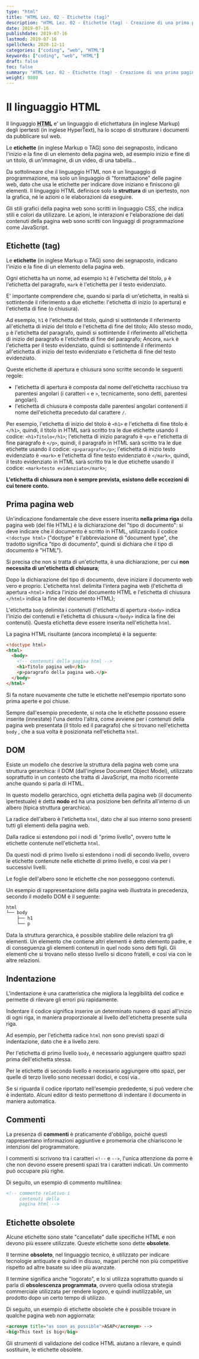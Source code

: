 ```yaml
---
type: "html"
title: "HTML Lez. 02 - Etichette (tag)"
description: "HTML Lez. 02 - Etichette (tag) - Creazione di una prima pagina web e spiegazione dei primi tag"
date: 2019-07-16
publishdate: 2019-07-16
lastmod: 2019-07-16
spellcheck: 2020-12-11
categories: ["coding", "web", "HTML"]
keywords: ["coding", "web", "HTML"]
draft: false
toc: false
summary: "HTML Lez. 02 - Etichette (tag) - Creazione di una prima pagina web e spiegazione dei primi tag"
weight: 9880
---
```


# Il linguaggio HTML

Il linguaggio <abbr title="HyperText Markup Language">**HTML**</abbr> e' un linguaggio di etichettatura (in inglese Markup) degli ipertesti (in inglese HyperText), ha lo scopo di strutturare i documenti da pubblicare sul web.

Le **etichette** (in inglese Markup o TAG) sono dei segnaposto, indicano
l'inizio e la fine di un elemento della pagina web, ad esempio inizio e fine di un titolo, di un'immagine, di un video, di una tabella...

Da sottolineare che il linguaggio HTML non è un linguaggio di programmazione, ma solo un linguaggio di "formattazione" delle pagine web, dato che usa le etichette per indicare dove iniziano e finiscono gli elementi. Il linguaggio HTML definisce solo la **struttura** di un ipertesto, non la grafica, né le azioni o le elaborazioni da eseguire.

Gli stili grafici della pagina web sono scritti in linguaggio CSS, che indica stili e colori da utilizzare. Le azioni, le interazioni e l'elaborazione dei dati contenuti della pagina web sono scritti con linguaggi di programmazione come JavaScript.

## Etichette (tag)

Le **etichette** (in inglese Markup o TAG) sono dei segnaposto, indicano
l'inizio e la fine di un elemento della pagina web.

Ogni etichetta ha un nome, ad esempio
``h1`` è l'etichetta del titolo,
``p`` è l'etichetta del paragrafo,
``mark`` è l'etichetta per il testo evidenziato.

E' importante comprendere che, quando si parla di un'etichetta, in realtà si sottintende il riferimento a due etichette: l'etichetta di inizio (o apertura) e l'etichetta di fine (o chiusura).

Ad esempio,
``h1`` è l'etichetta del titolo, quindi si sottintende il riferimento all'etichetta di inizio del titolo e l'etichetta di fine del titolo; Allo stesso modo,
``p`` è l'etichetta del paragrafo, quindi si sottintende il riferimento all'etichetta di inizio del paragrafo e l'etichetta di fine del paragrafo; Ancora,
``mark`` è l'etichetta per il testo evidenziato, quindi si sottintende il riferimento all'etichetta di inizio del testo evidenziato e l'etichetta di fine del testo evidenziato.

Queste etichette di apertura e chiusura sono scritte secondo le seguenti regole:

- l'etichetta di apertura è composta dal nome dell'etichetta racchiuso tra parentesi angolari (i caratteri ``<`` e ``>``, tecnicamente, sono detti, parentesi angolari).
- l'etichetta di chiusura è composta dalle parentesi angolari contenenti il nome dell'etichetta preceduto dal carattere ``/``.

Per esempio,
l'etichetta di inizio del titolo è ``<h1>`` e l'etichetta di fine titolo è ``</h1>``, quindi, il titolo in HTML sarà scritto tra le due etichette usando il codice: ``<h1>Titolo</h1>``;
l'etichetta di inizio paragrafo è ``<p>`` e l'etichetta di fine paragrafo è ``</p>``, quindi, il paragrafo in HTML sarà scritto tra le due etichette usando il codice: ``<p>paragrafo</p>``;
l'etichetta di inizio testo evidenziato è ``<mark>`` e l'etichetta di fine testo evidenziato è ``</mark>``, quindi, il testo evidenziato in HTML sarà scritto tra le due etichette usando il codice: ``<mark>testo evidenziato</mark>``;

**L'etichetta di chiusura non è sempre prevista, esistono delle eccezioni di cui tenere conto.**

## Prima pagina web

Un'indicazione fondamentale che deve essere inserita **nella prima riga** della pagina web (del file HTML) è la dichiarazione del "tipo di documento": si deve indicare che il documento è scritto in HTML, utilizzando il codice ``<!doctype html>`` ("doctype" è l'abbreviazione di "document type", che tradotto significa "tipo di documento", quindi si dichiara che il tipo di documento è "HTML").

Si precisa che non si tratta di un'etichetta, è una dichiarazione, per cui **non necessita di un'etichetta di chiusura**;

Dopo la dichiarazione del tipo di documento, deve iniziare il documento web vero e proprio. L'etichetta ``html`` delimita l'intera pagina web (l'etichetta di
apertura ``<html>`` indica l'inizio del documento HTML e l'etichetta
di chiusura ``</html>`` indica la fine del documento HTML);

L'etichetta ``body`` delimita i contenuti (l'etichetta di
apertura ``<body>`` indica l'inizio dei contenuti e l'etichetta
di chiusura ``</body>`` indica la fine dei contenuti). Questa etichetta deve essere inserita nell'etichetta ``html``.

La pagina HTML risultante  (ancora incompleta) è la seguente:

```html
<!doctype html>
<html>
  <body>
    <!-- contenuti della pagina html -->
    <h1>Titolo pagina web</h1>
    <p>paragrafo della pagina web.</p>
  </body>
</html>
```

Si fa notare nuovamente che tutte le etichette nell'esempio riportato sono prima aperte e
poi chiuse.

Sempre dall'esempio precedente, si nota che le etichette possono essere inserite (innestate) l'una dentro l'altra, come avviene per i contenuti della pagina web presentata (il titolo ed il paragrafo) che si trovano nell'etichetta ``body`` , che a sua volta è posizionata nell'etichetta ``html``.

## DOM

Esiste un modello che descrive la struttura della pagina web come una struttura gerarchica: il DOM (dall'inglese Document Object Model), utilizzato soprattutto in un contesto che tratta di JavaScript, ma molto ricorrente anche quando si parla di HTML.

In questo modello gerarchico, ogni etichetta della pagina web (il documento ipertestuale) è detta **nodo** ed ha una posizione ben definita all'interno di un albero (tipica struttura gerarchica).

La radice dell'albero è l'etichetta ``html``, dato che al suo interno sono presenti tutti gli elementi della pagina web.

Dalla radice si estendono poi i nodi di "primo livello", ovvero tutte le etichette contenute nell'etichetta ``html``.

Da questi nodi di primo livello si estendono i nodi di secondo livello, ovvero le etichette contenute nelle etichette di primo livello, e cosi via per i successivi livelli.

Le foglie dell'albero sono le etichette che non posseggono contenuti.

Un esempio di rappresentazione della pagina web illustrata in precedenza, secondo il modello DOM è il seguente:

```html
html
└── body
    ├── h1
    └── p
```

Data la struttura gerarchica, è possibile stabilire delle relazioni tra gli elementi. Un elemento che contiene altri elementi è detto elemento padre, e di conseguenza gli elementi contenuti in quel nodo sono detti figli. Gli elementi che si trovano nello stesso livello si dicono fratelli, e cosí via con le altre relazioni.

## Indentazione

L'indentazione è una caratteristica che migliora la leggibilità del codice e permette di rilevare gli errori più rapidamente.

Indentare il codice significa inserire un determinato nunero di spazi all'inizio di ogni riga, in maniera proporzionale al livello dell'etichetta presente sulla riga.

Ad esempio, per l'etichetta radice ``html`` non sono previsti spazi di indentazione, dato che è a livello zero.

Per l'etichetta di primo livello ``body``, è necessario aggiungere quattro spazi prima dell'etichetta stessa.

Per le etichette di secondo livello è necessario aggiungere otto spazi, per quelle di terzo livello sono necessari dodici, e cosí via..

Se si riguarda il codice riportato nell'esempio prededente, si può vedere che è indentato. Alcuni editor di testo permettono di indentare il documento in maniera automatica.

## Commenti

La presenza di **commenti** è praticamente d'obbligo, poiché questi rappresentano informazioni aggiuntive e promemoria che chiariscono le intenzioni del programmatore.

I commenti si scrivono tra i caratteri ``<!--`` e ``-->``, l'unica attenzione da porre è che non devono essere presenti spazi tra i caratteri indicati. Un commento può occupare più righe.

Di seguito, un esempio di commento multilinea:

```html
<!-- commento relativo i
     contenuti della
     pagina html -->
```

## Etichette obsolete

Alcune etichette sono state "cancellate" dalle specifiche HTML e non devono più essere utilizzate. Queste etichette sono dette **obsolete**.

Il termine **obsoleto**, nel linguaggio tecnico, è utilizzato per indicare tecnologie antiquate e quindi in disuso, magari perché non più competitive rispetto ad altre basate su idee più avanzate.

Il termine significa anche "logorato", e lo si utilizza soprattutto quando si parla di **obsolescenza programmata**, ovvero quella odiosa strategia commerciale utilizzata per rendere logoro, e quindi inutilizzabile, un prodotto dopo un certo tempo di utilizzo.

Di seguito, un esempio di etichette obsolete che è possibile trovare in qualche pagina web non aggiornata:

```html
<acronym title="as soon as possible">ASAP</acronym> -->
<big>This text is big</big>
```

Gli strumenti di validazione del codice HTML aiutano a rilevare, e quindi sostituire, le etichette obsolete.
